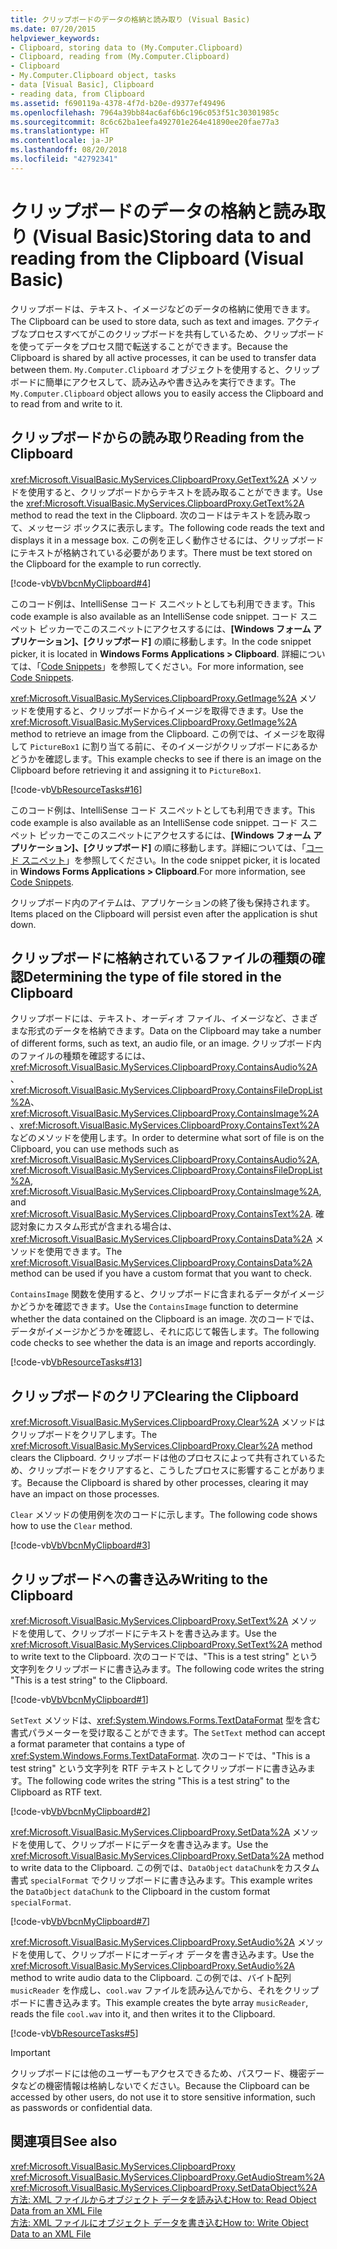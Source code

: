 ```yaml
---
title: クリップボードのデータの格納と読み取り (Visual Basic)
ms.date: 07/20/2015
helpviewer_keywords:
- Clipboard, storing data to (My.Computer.Clipboard)
- Clipboard, reading from (My.Computer.Clipboard)
- Clipboard
- My.Computer.Clipboard object, tasks
- data [Visual Basic], Clipboard
- reading data, from Clipboard
ms.assetid: f690119a-4378-4f7d-b20e-d9377ef49496
ms.openlocfilehash: 7964a39bb84ac6af6b6c196c053f51c30301985c
ms.sourcegitcommit: 8c6c62ba1eefa492701e264e41890ee20fae77a3
ms.translationtype: HT
ms.contentlocale: ja-JP
ms.lasthandoff: 08/20/2018
ms.locfileid: "42792341"
---
```

# <a name="storing-data-to-and-reading-from-the-clipboard-visual-basic"></a><span data-ttu-id="a87e8-102">クリップボードのデータの格納と読み取り (Visual Basic)</span><span class="sxs-lookup"><span data-stu-id="a87e8-102">Storing data to and reading from the Clipboard (Visual Basic)</span></span>
<span data-ttu-id="a87e8-103">クリップボードは、テキスト、イメージなどのデータの格納に使用できます。</span><span class="sxs-lookup"><span data-stu-id="a87e8-103">The Clipboard can be used to store data, such as text and images.</span></span> <span data-ttu-id="a87e8-104">アクティブなプロセスすべてがこのクリップボードを共有しているため、クリップボードを使ってデータをプロセス間で転送することができます。</span><span class="sxs-lookup"><span data-stu-id="a87e8-104">Because the Clipboard is shared by all active processes, it can be used to transfer data between them.</span></span> <span data-ttu-id="a87e8-105">`My.Computer.Clipboard` オブジェクトを使用すると、クリップボードに簡単にアクセスして、読み込みや書き込みを実行できます。</span><span class="sxs-lookup"><span data-stu-id="a87e8-105">The `My.Computer.Clipboard` object allows you to easily access the Clipboard and to read from and write to it.</span></span>  
  
## <a name="reading-from-the-clipboard"></a><span data-ttu-id="a87e8-106">クリップボードからの読み取り</span><span class="sxs-lookup"><span data-stu-id="a87e8-106">Reading from the Clipboard</span></span>  
 <span data-ttu-id="a87e8-107"><xref:Microsoft.VisualBasic.MyServices.ClipboardProxy.GetText%2A> メソッドを使用すると、クリップボードからテキストを読み取ることができます。</span><span class="sxs-lookup"><span data-stu-id="a87e8-107">Use the <xref:Microsoft.VisualBasic.MyServices.ClipboardProxy.GetText%2A> method to read the text in the Clipboard.</span></span> <span data-ttu-id="a87e8-108">次のコードはテキストを読み取って、メッセージ ボックスに表示します。</span><span class="sxs-lookup"><span data-stu-id="a87e8-108">The following code reads the text and displays it in a message box.</span></span> <span data-ttu-id="a87e8-109">この例を正しく動作させるには、クリップボードにテキストが格納されている必要があります。</span><span class="sxs-lookup"><span data-stu-id="a87e8-109">There must be text stored on the Clipboard for the example to run correctly.</span></span>  
  
 [!code-vb[VbVbcnMyClipboard#4](../../../../visual-basic/developing-apps/programming/computer-resources/codesnippet/VisualBasic/storing-data-to-and-reading-from-the-clipboard_1.vb)]  
  
 <span data-ttu-id="a87e8-110">このコード例は、IntelliSense コード スニペットとしても利用できます。</span><span class="sxs-lookup"><span data-stu-id="a87e8-110">This code example is also available as an IntelliSense code snippet.</span></span> <span data-ttu-id="a87e8-111">コード スニペット ピッカーでこのスニペットにアクセスするには、**[Windows フォーム アプリケーション]、[クリップボード]** の順に移動します。</span><span class="sxs-lookup"><span data-stu-id="a87e8-111">In the code snippet picker, it is located in **Windows Forms Applications > Clipboard**.</span></span> <span data-ttu-id="a87e8-112">詳細については、「[Code Snippets](/visualstudio/ide/code-snippets)」を参照してください。</span><span class="sxs-lookup"><span data-stu-id="a87e8-112">For more information, see [Code Snippets](/visualstudio/ide/code-snippets).</span></span>  
  
 <span data-ttu-id="a87e8-113"><xref:Microsoft.VisualBasic.MyServices.ClipboardProxy.GetImage%2A> メソッドを使用すると、クリップボードからイメージを取得できます。</span><span class="sxs-lookup"><span data-stu-id="a87e8-113">Use the <xref:Microsoft.VisualBasic.MyServices.ClipboardProxy.GetImage%2A> method to retrieve an image from the Clipboard.</span></span> <span data-ttu-id="a87e8-114">この例では、イメージを取得して `PictureBox1` に割り当てる前に、そのイメージがクリップボードにあるかどうかを確認します。</span><span class="sxs-lookup"><span data-stu-id="a87e8-114">This example checks to see if there is an image on the Clipboard before retrieving it and assigning it to `PictureBox1`.</span></span>  
  
 [!code-vb[VbResourceTasks#16](../../../../visual-basic/developing-apps/programming/computer-resources/codesnippet/VisualBasic/storing-data-to-and-reading-from-the-clipboard_2.vb)]  
  
 <span data-ttu-id="a87e8-115">このコード例は、IntelliSense コード スニペットとしても利用できます。</span><span class="sxs-lookup"><span data-stu-id="a87e8-115">This code example is also available as an IntelliSense code snippet.</span></span> <span data-ttu-id="a87e8-116">コード スニペット ピッカーでこのスニペットにアクセスするには、**[Windows フォーム アプリケーション]、[クリップボード]** の順に移動します。詳細については、「[コード スニペット](/visualstudio/ide/code-snippets)」を参照してください。</span><span class="sxs-lookup"><span data-stu-id="a87e8-116">In the code snippet picker, it is located in **Windows Forms Applications > Clipboard**.For more information, see [Code Snippets](/visualstudio/ide/code-snippets).</span></span>  
  
 <span data-ttu-id="a87e8-117">クリップボード内のアイテムは、アプリケーションの終了後も保持されます。</span><span class="sxs-lookup"><span data-stu-id="a87e8-117">Items placed on the Clipboard will persist even after the application is shut down.</span></span>  
  
## <a name="determining-the-type-of-file-stored-in-the-clipboard"></a><span data-ttu-id="a87e8-118">クリップボードに格納されているファイルの種類の確認</span><span class="sxs-lookup"><span data-stu-id="a87e8-118">Determining the type of file stored in the Clipboard</span></span>  
 <span data-ttu-id="a87e8-119">クリップボードには、テキスト、オーディオ ファイル、イメージなど、さまざまな形式のデータを格納できます。</span><span class="sxs-lookup"><span data-stu-id="a87e8-119">Data on the Clipboard may take a number of different forms, such as text, an audio file, or an image.</span></span> <span data-ttu-id="a87e8-120">クリップボード内のファイルの種類を確認するには、<xref:Microsoft.VisualBasic.MyServices.ClipboardProxy.ContainsAudio%2A>、<xref:Microsoft.VisualBasic.MyServices.ClipboardProxy.ContainsFileDropList%2A>、<xref:Microsoft.VisualBasic.MyServices.ClipboardProxy.ContainsImage%2A>、<xref:Microsoft.VisualBasic.MyServices.ClipboardProxy.ContainsText%2A> などのメソッドを使用します。</span><span class="sxs-lookup"><span data-stu-id="a87e8-120">In order to determine what sort of file is on the Clipboard, you can use methods such as <xref:Microsoft.VisualBasic.MyServices.ClipboardProxy.ContainsAudio%2A>, <xref:Microsoft.VisualBasic.MyServices.ClipboardProxy.ContainsFileDropList%2A>, <xref:Microsoft.VisualBasic.MyServices.ClipboardProxy.ContainsImage%2A>, and <xref:Microsoft.VisualBasic.MyServices.ClipboardProxy.ContainsText%2A>.</span></span> <span data-ttu-id="a87e8-121">確認対象にカスタム形式が含まれる場合は、<xref:Microsoft.VisualBasic.MyServices.ClipboardProxy.ContainsData%2A> メソッドを使用できます。</span><span class="sxs-lookup"><span data-stu-id="a87e8-121">The <xref:Microsoft.VisualBasic.MyServices.ClipboardProxy.ContainsData%2A> method can be used if you have a custom format that you want to check.</span></span>  
  
 <span data-ttu-id="a87e8-122">`ContainsImage` 関数を使用すると、クリップボードに含まれるデータがイメージかどうかを確認できます。</span><span class="sxs-lookup"><span data-stu-id="a87e8-122">Use the `ContainsImage` function to determine whether the data contained on the Clipboard is an image.</span></span> <span data-ttu-id="a87e8-123">次のコードでは、データがイメージかどうかを確認し、それに応じて報告します。</span><span class="sxs-lookup"><span data-stu-id="a87e8-123">The following code checks to see whether the data is an image and reports accordingly.</span></span>  
  
 [!code-vb[VbResourceTasks#13](../../../../visual-basic/developing-apps/programming/computer-resources/codesnippet/VisualBasic/storing-data-to-and-reading-from-the-clipboard_3.vb)]  
  
## <a name="clearing-the-clipboard"></a><span data-ttu-id="a87e8-124">クリップボードのクリア</span><span class="sxs-lookup"><span data-stu-id="a87e8-124">Clearing the Clipboard</span></span>  
 <span data-ttu-id="a87e8-125"><xref:Microsoft.VisualBasic.MyServices.ClipboardProxy.Clear%2A> メソッドはクリップボードをクリアします。</span><span class="sxs-lookup"><span data-stu-id="a87e8-125">The <xref:Microsoft.VisualBasic.MyServices.ClipboardProxy.Clear%2A> method clears the Clipboard.</span></span> <span data-ttu-id="a87e8-126">クリップボードは他のプロセスによって共有されているため、クリップボードをクリアすると、こうしたプロセスに影響することがあります。</span><span class="sxs-lookup"><span data-stu-id="a87e8-126">Because the Clipboard is shared by other processes, clearing it may have an impact on those processes.</span></span>  
  
 <span data-ttu-id="a87e8-127">`Clear` メソッドの使用例を次のコードに示します。</span><span class="sxs-lookup"><span data-stu-id="a87e8-127">The following code shows how to use the `Clear` method.</span></span>  
  
 [!code-vb[VbVbcnMyClipboard#3](../../../../visual-basic/developing-apps/programming/computer-resources/codesnippet/VisualBasic/storing-data-to-and-reading-from-the-clipboard_4.vb)]  
  
## <a name="writing-to-the-clipboard"></a><span data-ttu-id="a87e8-128">クリップボードへの書き込み</span><span class="sxs-lookup"><span data-stu-id="a87e8-128">Writing to the Clipboard</span></span>  
 <span data-ttu-id="a87e8-129"><xref:Microsoft.VisualBasic.MyServices.ClipboardProxy.SetText%2A> メソッドを使用して、クリップボードにテキストを書き込みます。</span><span class="sxs-lookup"><span data-stu-id="a87e8-129">Use the <xref:Microsoft.VisualBasic.MyServices.ClipboardProxy.SetText%2A> method to write text to the Clipboard.</span></span> <span data-ttu-id="a87e8-130">次のコードでは、"This is a test string" という文字列をクリップボードに書き込みます。</span><span class="sxs-lookup"><span data-stu-id="a87e8-130">The following code writes the string "This is a test string" to the Clipboard.</span></span>  
  
 [!code-vb[VbVbcnMyClipboard#1](../../../../visual-basic/developing-apps/programming/computer-resources/codesnippet/VisualBasic/storing-data-to-and-reading-from-the-clipboard_5.vb)]  
  
 <span data-ttu-id="a87e8-131">`SetText` メソッドは、<xref:System.Windows.Forms.TextDataFormat> 型を含む書式パラメーターを受け取ることができます。</span><span class="sxs-lookup"><span data-stu-id="a87e8-131">The `SetText` method can accept a format parameter that contains a type of <xref:System.Windows.Forms.TextDataFormat>.</span></span> <span data-ttu-id="a87e8-132">次のコードでは、"This is a test string" という文字列を RTF テキストとしてクリップボードに書き込みます。</span><span class="sxs-lookup"><span data-stu-id="a87e8-132">The following code writes the string "This is a test string" to the Clipboard as RTF text.</span></span>  
  
 [!code-vb[VbVbcnMyClipboard#2](../../../../visual-basic/developing-apps/programming/computer-resources/codesnippet/VisualBasic/storing-data-to-and-reading-from-the-clipboard_6.vb)]  
  
 <span data-ttu-id="a87e8-133"><xref:Microsoft.VisualBasic.MyServices.ClipboardProxy.SetData%2A> メソッドを使用して、クリップボードにデータを書き込みます。</span><span class="sxs-lookup"><span data-stu-id="a87e8-133">Use the <xref:Microsoft.VisualBasic.MyServices.ClipboardProxy.SetData%2A> method to write data to the Clipboard.</span></span> <span data-ttu-id="a87e8-134">この例では、`DataObject` `dataChunk`をカスタム書式 `specialFormat` でクリップボードに書き込みます。</span><span class="sxs-lookup"><span data-stu-id="a87e8-134">This example writes the `DataObject` `dataChunk` to the Clipboard in the custom format `specialFormat`.</span></span>  
  
 [!code-vb[VbVbcnMyClipboard#7](../../../../visual-basic/developing-apps/programming/computer-resources/codesnippet/VisualBasic/storing-data-to-and-reading-from-the-clipboard_7.vb)]  
  
 <span data-ttu-id="a87e8-135"><xref:Microsoft.VisualBasic.MyServices.ClipboardProxy.SetAudio%2A> メソッドを使用して、クリップボードにオーディオ データを書き込みます。</span><span class="sxs-lookup"><span data-stu-id="a87e8-135">Use the <xref:Microsoft.VisualBasic.MyServices.ClipboardProxy.SetAudio%2A> method to write audio data to the Clipboard.</span></span> <span data-ttu-id="a87e8-136">この例では、バイト配列 `musicReader` を作成し、`cool.wav` ファイルを読み込んでから、それをクリップボードに書き込みます。</span><span class="sxs-lookup"><span data-stu-id="a87e8-136">This example creates the byte array `musicReader`, reads the file `cool.wav` into it, and then writes it to the Clipboard.</span></span>  
  
 [!code-vb[VbResourceTasks#5](../../../../visual-basic/developing-apps/programming/computer-resources/codesnippet/VisualBasic/storing-data-to-and-reading-from-the-clipboard_8.vb)]  
  
> [!IMPORTANT]
>  <span data-ttu-id="a87e8-137">クリップボードには他のユーザーもアクセスできるため、パスワード、機密データなどの機密情報は格納しないでください。</span><span class="sxs-lookup"><span data-stu-id="a87e8-137">Because the Clipboard can be accessed by other users, do not use it to store sensitive information, such as passwords or confidential data.</span></span>  
  
## <a name="see-also"></a><span data-ttu-id="a87e8-138">関連項目</span><span class="sxs-lookup"><span data-stu-id="a87e8-138">See also</span></span>  
 <xref:Microsoft.VisualBasic.MyServices.ClipboardProxy>  
 <xref:Microsoft.VisualBasic.MyServices.ClipboardProxy.GetAudioStream%2A>  
 <xref:Microsoft.VisualBasic.MyServices.ClipboardProxy.SetDataObject%2A>  
 [<span data-ttu-id="a87e8-139">方法: XML ファイルからオブジェクト データを読み込む</span><span class="sxs-lookup"><span data-stu-id="a87e8-139">How to: Read Object Data from an XML File</span></span>](../../../programming-guide/concepts/serialization/how-to-read-object-data-from-an-xml-file.md)  
 [<span data-ttu-id="a87e8-140">方法: XML ファイルにオブジェクト データを書き込む</span><span class="sxs-lookup"><span data-stu-id="a87e8-140">How to: Write Object Data to an XML File</span></span>](../../../programming-guide/concepts/serialization/how-to-write-object-data-to-an-xml-file.md)
